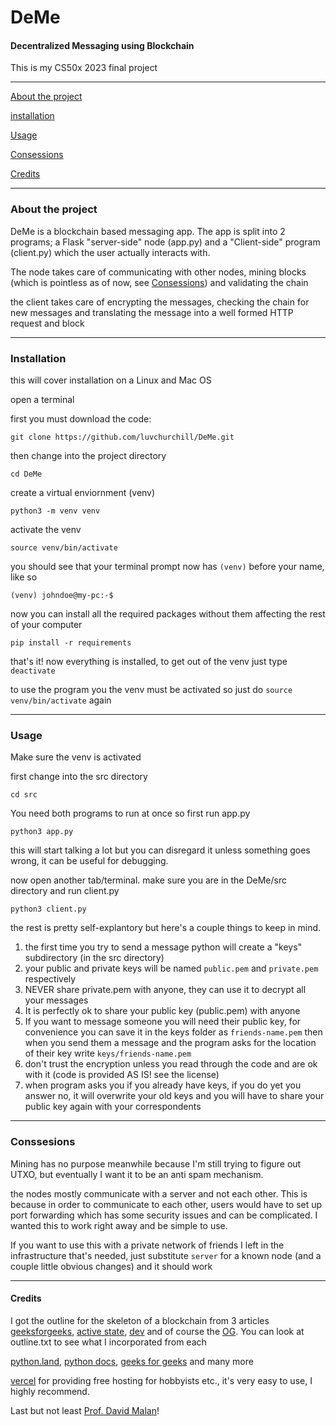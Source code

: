 # DeMe
#### Decentralized Messaging using Blockchain

This is my CS50x 2023 final project

-------------

[About the project](#about-the-project)

[installation](#installation)

[Usage](#usage)

[Consessions](#conssesions)

[Credits](#credits)

--------------

### About the project

DeMe is a blockchain based messaging app. The app is split into 2 programs; a Flask "server-side" node (app.py) and a "Client-side" program (client.py) which the user actually interacts with.

The node takes care of communicating with other nodes, mining blocks (which is pointless as of now, see [Consessions](#conssesions)) and validating the chain

the client takes care of encrypting the messages, checking the chain for new messages and translating the message into a well formed HTTP request and block

-----------

### Installation

this will cover installation on a Linux and Mac OS

open a terminal

first you must download the code:

```git clone https://github.com/luvchurchill/DeMe.git ```

then change into the project directory

```cd DeMe```

create a virtual enviornment (venv)

```python3 -m venv venv```

activate the venv

```source venv/bin/activate```

you should see that your terminal prompt now has ``(venv)`` before your name, like so

```(venv) johndoe@my-pc:-$``` 

now you can install all the required packages without them affecting the rest of your computer

```pip install -r requirements```

that's it! now everything is installed, to get out of the venv just type ```deactivate```

to use the program you the venv must be activated so just do ``source venv/bin/activate`` again

---------

### Usage

Make sure the venv is activated

first change into the src directory

```cd src```

You need both programs to run at once so first run app.py

```python3 app.py```

this will start talking a lot but you can disregard it unless something goes wrong, it can be useful for debugging.

now open another tab/terminal. make sure you are in the DeMe/src directory and run client.py

```python3 client.py```

the rest is pretty self-explantory but here's a couple things to keep in mind.

1) the first time you try to send a message python will create a "keys" subdirectory (in the src directory)
2) your public and private keys will be named `public.pem` and `private.pem` respectively
3) NEVER share private.pem with anyone, they can use it to decrypt all your messages
3) It is perfectly ok to share your public key (public.pem) with anyone
3) If you want to message someone you will need their public key, for convenience you can save it in the keys folder as `friends-name.pem` then when you send them a message and the program asks for the location of their key write `keys/friends-name.pem`
3) don't trust the encryption unless you read through the code and are ok with it (code is provided AS IS! see the license)
3) when program asks you if you already have keys, if you do yet you answer no, it will overwrite your old keys and you will have to share your public key again with your correspondents

----------------
### Conssesions

Mining has no purpose meanwhile because I'm still trying to figure out UTXO, but eventually I want it to be an anti spam mechanism.

the nodes mostly communicate with a server and not each other. This is because in order to communicate to each other, users would have to set up port forwarding which has some security issues and can be complicated. I wanted this to work right away and be simple to use.

If you want to use this with a private network of friends I left in the infrastructure that's needed, just substitute `server` for a known node (and a couple little obvious changes) and it should work


---------------

#### Credits

I got the outline for the skeleton of a blockchain from 3 articles
[geeksforgeeks](https://www.geeksforgeeks.org/create-simple-blockchain-using-python/),
[active state](https://www.activestate.com/blog/how-to-build-a-blockchain-in-python/), [dev](https://dev.to/envoy_/learn-blockchains-by-building-one-in-python-2kb3) and of course the [OG](https://nakamotoinstitute.org/bitcoin/).
 You can look at outline.txt to see what I incorporated from each

 [python.land](python.land), [python docs](https://docs.python.org/), [geeks for geeks](https://www.geeksforgeeks.org/) and many more

 [vercel](https://vercel.com/) for providing free hosting for hobbyists etc., it's very easy to use, I highly recommend.

 Last but not least [Prof. David Malan](https://davidmalan.com/malan/)!